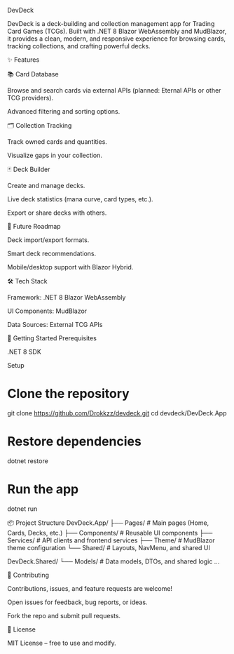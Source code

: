 DevDeck

DevDeck is a deck-building and collection management app for Trading Card Games (TCGs).
Built with .NET 8 Blazor WebAssembly and MudBlazor, it provides a clean, modern, and responsive experience for browsing cards, tracking collections, and crafting powerful decks.

✨ Features

📚 Card Database

Browse and search cards via external APIs (planned: Eternal APIs or other TCG providers).

Advanced filtering and sorting options.

🗂️ Collection Tracking

Track owned cards and quantities.

Visualize gaps in your collection.

🃏 Deck Builder

Create and manage decks.

Live deck statistics (mana curve, card types, etc.).

Export or share decks with others.

🚧 Future Roadmap

Deck import/export formats.

Smart deck recommendations.

Mobile/desktop support with Blazor Hybrid.

🛠️ Tech Stack

Framework: .NET 8 Blazor WebAssembly

UI Components: MudBlazor

Data Sources: External TCG APIs

🚀 Getting Started
Prerequisites

.NET 8 SDK

Setup
# Clone the repository
git clone https://github.com/Drokkzz/devdeck.git
cd devdeck/DevDeck.App

# Restore dependencies
dotnet restore

# Run the app
dotnet run




📦 Project Structure
DevDeck.App/
├── Pages/        # Main pages (Home, Cards, Decks, etc.)
├── Components/   # Reusable UI components
├── Services/     # API clients and frontend services
├── Theme/        # MudBlazor theme configuration
└── Shared/       # Layouts, NavMenu, and shared UI

DevDeck.Shared/
└── Models/       # Data models, DTOs, and shared logic
...


🤝 Contributing

Contributions, issues, and feature requests are welcome!

Open issues for feedback, bug reports, or ideas.

Fork the repo and submit pull requests.

📄 License

MIT License – free to use and modify.
